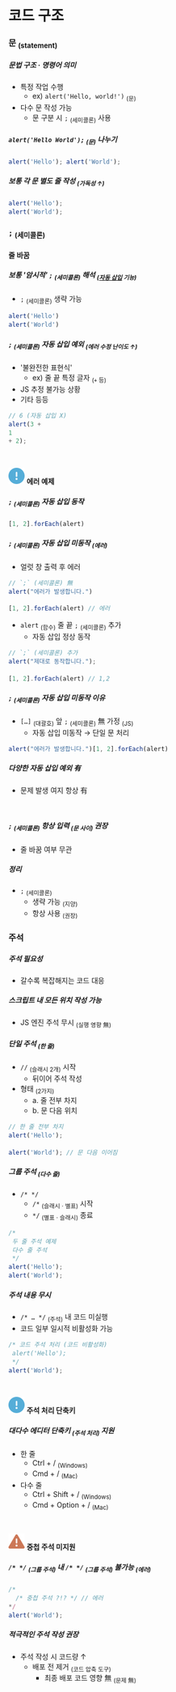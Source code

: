 코드 구조
====

### 문 <sub>(statement)</sub>

##### 문법 구조 · 명령어 의미
- 특정 작업 수행
  - ex\) `alert('Hello, world!')` <sub>(문)</sub>
- 다수 문 작성 가능
  - 문 구분 시 `;` <sub>(세미콜론)</sub> 사용

##### `alert('Hello World');` <sub>(문)</sub> 나누기
```javascript
alert('Hello'); alert('World');
```

##### 보통 각 문 별도 줄 작성 <sub>(가독성 ↑)</sub>
```javascript
alert('Hello');
alert('World');
```

### `;` <sub>(세미콜론)</sub>

#### 줄 바꿈

##### 보통 '암시적' `;` <sub>(세미콜론)</sub> 해석 <sub>([자동 삽입](https://tc39.es/ecma262/#sec-automatic-semicolon-insertion) 기능)</sub>
- `;` <sub>(세미콜론)</sub> 생략 가능
```javascript
alert('Hello')
alert('World')
```

##### `;` <sub>(세미콜론)</sub> 자동 삽입 예외 <sub>(에러 수정 난이도 ↑)</sub>
- '불완전한 표현식'
  - ex\) 줄 끝 특정 글자 <sub>(`+` 등)</sub>
- JS 추정 불가능 상황
- 기타 등등
```javascript
// 6 (자동 삽입 X)
alert(3 +
1
+ 2);
```

<br />

<img src="../../images/commons/icons/circle-exclamation-solid.svg" /> **에러 예제**

##### `;` <sub>(세미콜론)</sub> 자동 삽입 동작
```javascript
[1, 2].forEach(alert)
```

##### `;` <sub>(세미콜론)</sub> 자동 삽입 미동작 <sub>(에러)</sub>
- 얼럿 창 출력 후 에러
```javascript
// `;` (세미콜론) 無
alert("에러가 발생합니다.")

[1, 2].forEach(alert) // 에러
```
- `alert` <sub>(함수)</sub> 줄 끝 `;` <sub>(세미콜론)</sub> 추가
  - 자동 삽입 정상 동작
```javascript
// `;` (세미콜론) 추가
alert("제대로 동작합니다.");

[1, 2].forEach(alert) // 1,2
```

##### `;` <sub>(세미콜론)</sub> 자동 삽입 미동작 이유
- `[…]` <sub>(대괄호)</sub> 앞 `;` <sub>(세미콜론)</sub> 無 가정 <sub>(JS)</sub>
  - 자동 삽입 미동작 → 단일 문 처리
```javascript
alert("에러가 발생합니다.")[1, 2].forEach(alert)
```

##### 다양한 자동 삽입 예외 有
- 문제 발생 여지 항상 有

<br />

##### `;` <sub>(세미콜론)</sub> 항상 입력 <sub>(문 사이)</sub> 권장
- 줄 바꿈 여부 무관

##### 정리
- `;` <sub>(세미콜론)</sub>
  - 생략 가능 <sub>(지양)</sub>
  - 항상 사용 <sub>(권장)</sub>

### 주석

##### 주석 필요성
- 갈수록 복잡해지는 코드 대응

##### 스크립트 내 모든 위치 작성 가능
- JS 엔진 주석 무시 <sub>(실행 영향 無)</sub>

##### 단일 주석 <sub>(한 줄)</sub>
- `//` <sub>(슬래시 2개)</sub> 시작
  - 뒤이어 주석 작성
- 형태 <sub>(2가지)</sub>
  - a. 줄 전부 차지
  - b. 문 다음 위치
```javascript
// 한 줄 전부 차지
alert('Hello');

alert('World'); // 문 다음 이어짐
```

##### 그룹 주석 <sub>(다수 줄)</sub>
- `/* */`
  - `/*` <sub>(슬래시 · 별표)</sub> 시작
  - `*/` <sub>(별표 · 슬래시)</sub> 종료
```javascript
/*
 두 줄 주석 예제
 다수 줄 주석
 */
alert('Hello');
alert('World');
```

##### 주석 내용 무시
- `/* … */` <sub>(주석)</sub> 내 코드 미실행
- 코드 일부 일시적 비활성화 가능
```javascript
/* 코드 주석 처리 (코드 비활성화)
 alert('Hello');
 */
alert('World');
```

<br />

<img src="../../images/commons/icons/circle-exclamation-solid.svg" /> **주석 처리 단축키**

##### 대다수 에디터 단축키 <sub>(주석 처리)</sub> 지원
- 한 줄
  - Ctrl + / <sub>(Windows)</sub>
  - Cmd + / <sub>(Mac)</sub>
- 다수 줄
  - Ctrl + Shift + / <sub>(Windows)</sub>
  - Cmd + Option + / <sub>(Mac)</sub>

<br />

<img src="../../images/commons/icons/triangle-exclamation-solid.svg" /> **중첩 주석 미지원**

##### `/* */` <sub>(그룹 주석)</sub> 내 `/* */` <sub>(그룹 주석)</sub> 불가능 <sub>(에러)</sub>
```javascript
/*
  /* 중첩 주석 ?!? */ // 에러
*/
alert('World');
```

##### 적극적인 주석 작성 권장
- 주석 작성 시 코드량 ↑
  - 배포 전 제거 <sub>(코드 압축 도구)</sub>
    - 최종 배포 코드 영향 無 <sub>(문제 無)</sub>
